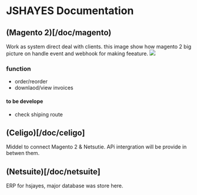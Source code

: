 # JSHAYES Documentation
## (Magento 2)[/doc/magento)
Work as system direct deal with clients. 
this image show how magento 2 big picture on handle event and webhook for making feeature.
![](https://developer.adobe.com/commerce/extensibility/static/800f2edba94ad4aab9276f670f2001a2/751eb/starter-kit-diagram.webp)

### function
- order/reorder
- downlaod/view invoices

#### to be develope
- check shiping route

   
## (Celigo)[/doc/celigo]
Middel to connect Magento 2 & Netsutie. APi intergration will be provide in betwen them.




## (Netsuite)[/doc/netsuite]
ERP for hsjayes, major database was store here.
   
